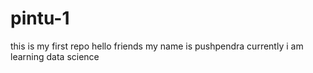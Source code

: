 # pintu-1
this is my first repo
hello friends my name is pushpendra
currently i am learning  data science
